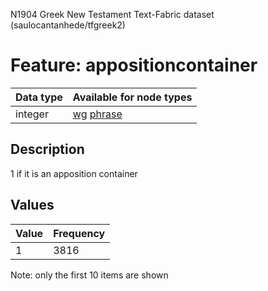 <p>N1904 Greek New Testament Text-Fabric dataset (saulocantanhede/tfgreek2)</p>

<h1>Feature: appositioncontainer</h1>

<table>
<thead>
<tr>
  <th>Data type</th>
  <th>Available for node types</th>
</tr>
</thead>
<tbody>
<tr>
  <td>integer</td>
  <td><A HREF="featurebynodetype.md#wg">wg</A> <A HREF="featurebynodetype.md#phrase">phrase</A></td>
</tr>
</tbody>
</table>

<h2>Description</h2>

<p>1 if it is an apposition container</p>

<h2>Values</h2>

<table>
<thead>
<tr>
  <th>Value</th>
  <th>Frequency</th>
</tr>
</thead>
<tbody>
<tr>
  <td>1</td>
  <td>3816</td>
</tr>
</tbody>
</table>

<p>Note: only the first 10 items are shown</p>

